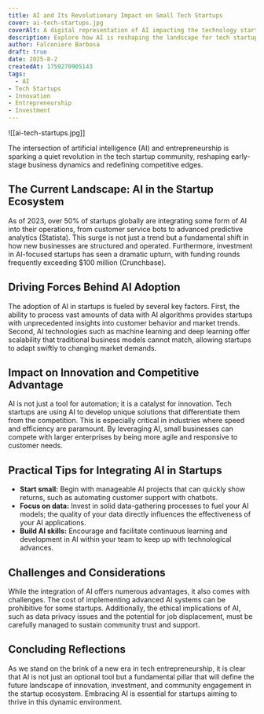 ```yaml
---
title: AI and Its Revolutionary Impact on Small Tech Startups
cover: ai-tech-startups.jpg
coverAlt: A digital representation of AI impacting the technology startup ecosystem
description: Explore how AI is reshaping the landscape for tech startups, driving innovation, and altering investment trends in the business ecosystem.
author: Falconiere Barbosa
draft: true
date: 2025-8-2
createdAt: 1759270905143
tags:
  - AI
- Tech Startups
- Innovation
- Entrepreneurship
- Investment
---
```

![[ai-tech-startups.jpg]]
<p>The intersection of artificial intelligence (AI) and entrepreneurship is sparking a quiet revolution in the tech startup community, reshaping early-stage business dynamics and redefining competitive edges.</p><h2>The Current Landscape: AI in the Startup Ecosystem</h2><p>As of 2023, over 50% of startups globally are integrating some form of AI into their operations, from customer service bots to advanced predictive analytics (Statista). This surge is not just a trend but a fundamental shift in how new businesses are structured and operated. Furthermore, investment in AI-focused startups has seen a dramatic upturn, with funding rounds frequently exceeding $100 million (Crunchbase).</p><h2>Driving Forces Behind AI Adoption</h2><p>The adoption of AI in startups is fueled by several key factors. First, the ability to process vast amounts of data with AI algorithms provides startups with unprecedented insights into customer behavior and market trends. Second, AI technologies such as machine learning and deep learning offer scalability that traditional business models cannot match, allowing startups to adapt swiftly to changing market demands.</p><h2>Impact on Innovation and Competitive Advantage</h2><p>AI is not just a tool for automation; it is a catalyst for innovation. Tech startups are using AI to develop unique solutions that differentiate them from the competition. This is especially critical in industries where speed and efficiency are paramount. By leveraging AI, small businesses can compete with larger enterprises by being more agile and responsive to customer needs.</p><h2>Practical Tips for Integrating AI in Startups</h2><ul><li><strong>Start small:</strong> Begin with manageable AI projects that can quickly show returns, such as automating customer support with chatbots.</li><li><strong>Focus on data:</strong> Invest in solid data-gathering processes to fuel your AI models; the quality of your data directly influences the effectiveness of your AI applications.</li><li><strong>Build AI skills:</strong> Encourage and facilitate continuous learning and development in AI within your team to keep up with technological advances.</li></ul><h2>Challenges and Considerations</h2><p>While the integration of AI offers numerous advantages, it also comes with challenges. The cost of implementing advanced AI systems can be prohibitive for some startups. Additionally, the ethical implications of AI, such as data privacy issues and the potential for job displacement, must be carefully managed to sustain community trust and support.</p><h2>Concluding Reflections</h2><p>As we stand on the brink of a new era in tech entrepreneurship, it is clear that AI is not just an optional tool but a fundamental pillar that will define the future landscape of innovation, investment, and community engagement in the startup ecosystem. Embracing AI is essential for startups aiming to thrive in this dynamic environment.</p>